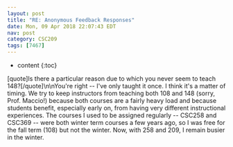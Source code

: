 ```yaml
---
layout: post
title: "RE: Anonymous Feedback Responses"
date: Mon, 09 Apr 2018 22:07:43 EDT
nav: post
category: CSC209
tags: [7467]
---
```


* content
{:toc}

[quote]Is there a particular reason due to which you never seem to teach 148?[/quote]\n\nYou're right -- I've only taught it once. I think it's a matter of timing. We try to keep instructors from teaching both 108 and 148 (sorry, Prof. Maccio!) because both courses are a fairly heavy load and because students benefit, especially early on, from having very different instructional experiences. The courses I used to be assigned regularly -- CSC258 and CSC369 -- were both winter term courses a few years ago, so I was free for the fall term (108) but not the winter. Now, with 258 and 209, I remain busier in the winter.
<!-- more -->
<p></p>
